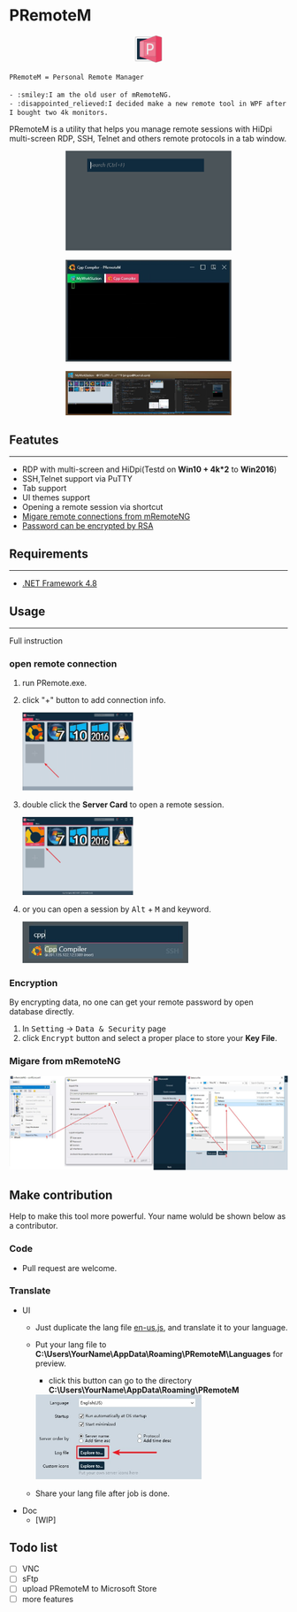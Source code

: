 # PRemoteM
<p align="center">
    <img src="../DocPic/PRemoteM.png" width="50" />
</p>

```
PRemoteM = Personal Remote Manager

- :smiley:I am the old user of mRemoteNG.
- :disappointed_relieved:I decided make a new remote tool in WPF after I bought two 4k monitors.
```


PRemoteM is a utility that helps you manage remote sessions with HiDpi multi-screen RDP, SSH, Telnet and others remote protocols in a tab window.




<p align="center">
    <img src="../DocPic/quickstart.gif" width="300"/>
</p>

<p align="center">
    <img src="../DocPic/tab.jpg" width="300"/>
</p>

<p align="center">
    <img src="../DocPic/multi-screen.jpg" width="300"/>
</p>


## Featutes
----
- RDP with multi-screen and HiDpi(Testd on **Win10 + 4k*2** to **Win2016**)
- SSH,Telnet support via PuTTY
- Tab support
- UI themes support
- Opening a remote session via shortcut
- [Migare remote connections from mRemoteNG](https://github.com/VShawn/PRemoteM#Migare-from-mRemoteNG)
- [Password can be encrypted by RSA](https://github.com/VShawn/PRemoteM#Encryption)

## Requirements
----
- [.NET Framework 4.8](https://dotnet.microsoft.com/download/dotnet-framework/net48)

## Usage
----
Full instruction

### open remote connection
1. run PRemote.exe.
2. click "+" button to add connection info.
   
    <img src="../DocPic/step1.jpg" width="200"/>

3. double click the **Server Card** to open a remote session.
   
    <img src="../DocPic/step2.jpg" width="200"/>

4. or you can open a session by <kbd>Alt</kbd> + <kbd>M</kbd> and keyword.

    <img src="../DocPic/step3.jpg" width="300"/>

### Encryption
By encrypting data, no one can get your remote password by open database directly.
1. In <kbd>Setting</kbd> -> <kbd>Data & Security</kbd> page
2. click <kbd>Encrypt</kbd> button and select a proper place to store your **Key File**.

### Migare from mRemoteNG
<img src="../DocPic/Migare.jpg"/>

## Make contribution
Help to make this tool more powerful.
Your name woluld be shown below as a contributor.

### Code
- Pull request are welcome.

### Translate
- UI
  - Just duplicate the lang file [en-us.js](https://github.com/VShawn/PRemoteM/blob/master/PRM.Core/Languages/en-us.json), and translate it to your language. 
  - Put your lang file to **C:\Users\YourName\AppData\Roaming\PRemoteM\Languages** for preview.
    - click this button can go to the directory **C:\Users\YourName\AppData\Roaming\PRemoteM**
    
    <img src="../DocPic/GoToAppData.jpg" width="300"/>
  - Share your lang file after job is done.
- Doc
  - [WIP]


## Todo list

- [ ] VNC
- [ ] sFtp
- [ ] upload PRemoteM to Microsoft Store
- [ ] more features
